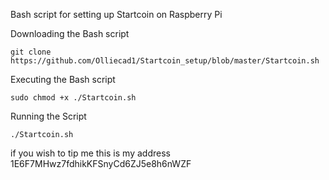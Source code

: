 Bash script for setting up Startcoin on Raspberry Pi 

Downloading the Bash script 
```
git clone https://github.com/Olliecad1/Startcoin_setup/blob/master/Startcoin.sh
```
Executing the Bash script 
```
sudo chmod +x ./Startcoin.sh
```
Running the Script
```
./Startcoin.sh
```
if you wish to tip me this is my address 1E6F7MHwz7fdhikKFSnyCd6ZJ5e8h6nWZF
